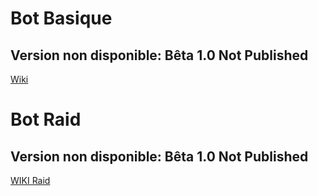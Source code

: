 # Bot Basique
## Version non disponible: Bêta 1.0 Not Published
[Wiki](https://github.com/papillonlut/bot/wiki)

# Bot Raid
## Version non disponible: Bêta 1.0 Not Published
[WIKI Raid]()
